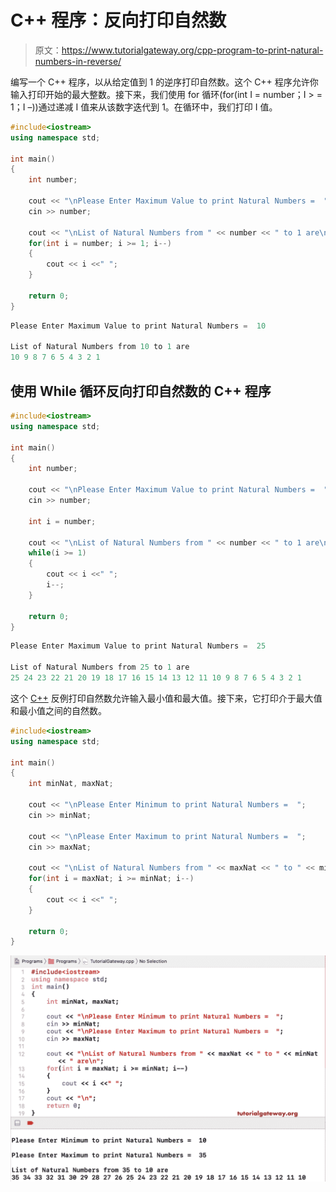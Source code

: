 # C++ 程序：反向打印自然数

> 原文：<https://www.tutorialgateway.org/cpp-program-to-print-natural-numbers-in-reverse/>

编写一个 C++ 程序，以从给定值到 1 的逆序打印自然数。这个 C++ 程序允许你输入打印开始的最大整数。接下来，我们使用 for 循环(for(int I = number；I > = 1；I –))通过递减 I 值来从该数字迭代到 1。在循环中，我们打印 I 值。

```cpp
#include<iostream>
using namespace std;

int main()
{
	int number;

	cout << "\nPlease Enter Maximum Value to print Natural Numbers =  ";
	cin >> number;

	cout << "\nList of Natural Numbers from " << number << " to 1 are\n"; 
	for(int i = number; i >= 1; i--)
  	{
		cout << i <<" ";
  	}

 	return 0;
}
```

```cpp
Please Enter Maximum Value to print Natural Numbers =  10

List of Natural Numbers from 10 to 1 are
10 9 8 7 6 5 4 3 2 1 
```

## 使用 While 循环反向打印自然数的 C++ 程序

```cpp
#include<iostream>
using namespace std;

int main()
{
	int number;

	cout << "\nPlease Enter Maximum Value to print Natural Numbers =  ";
	cin >> number;

	int i = number;

	cout << "\nList of Natural Numbers from " << number << " to 1 are\n"; 
	while(i >= 1)
  	{
		cout << i <<" ";
		i--;
  	}

 	return 0;
}
```

```cpp
Please Enter Maximum Value to print Natural Numbers =  25

List of Natural Numbers from 25 to 1 are
25 24 23 22 21 20 19 18 17 16 15 14 13 12 11 10 9 8 7 6 5 4 3 2 1 
```

这个 [C++](https://www.tutorialgateway.org/cpp-programs/) 反例打印自然数允许输入最小值和最大值。接下来，它打印介于最大值和最小值之间的自然数。

```cpp
#include<iostream>
using namespace std;

int main()
{
	int minNat, maxNat;

	cout << "\nPlease Enter Minimum to print Natural Numbers =  ";
	cin >> minNat;

	cout << "\nPlease Enter Maximum to print Natural Numbers =  ";
	cin >> maxNat;

	cout << "\nList of Natural Numbers from " << maxNat << " to " << minNat << " are\n"; 
	for(int i = maxNat; i >= minNat; i--)
  	{
		cout << i <<" ";
  	}

 	return 0;
}
```

![C++ program to Print Natural Numbers in Reverse 3](img/ed8406c5ec445b81ce58e7c25d1aa803.png)
